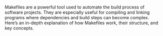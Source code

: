 Makefiles are a powerful tool used to automate the build process of software projects. They are especially useful for compiling and linking programs where dependencies and build steps can become complex. Here’s an in-depth explanation of how Makefiles work, their structure, and key concepts.